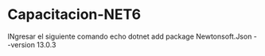 # Capacitacion-NET6
INgresar el siguiente comando echo dotnet add package Newtonsoft.Json --version 13.0.3

